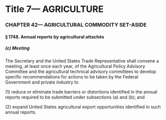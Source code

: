 
# Title 7— AGRICULTURE
### CHAPTER 42— AGRICULTURAL COMMODITY SET-ASIDE
#### § 1748. Annual reports by agricultural attachés
##### (c) Meeting

The Secretary and the United States Trade Representative shall convene a meeting, at least once each year, of the Agricultural Policy Advisory Committee and the agricultural technical advisory committees to develop specific recommendations for actions to be taken by the Federal Government and private industry to

(1) reduce or eliminate trade barriers or distortions identified in the annual reports required to be submitted under subsections (a) and (b); and

(2) expand United States agricultural export opportunities identified in such annual reports.
